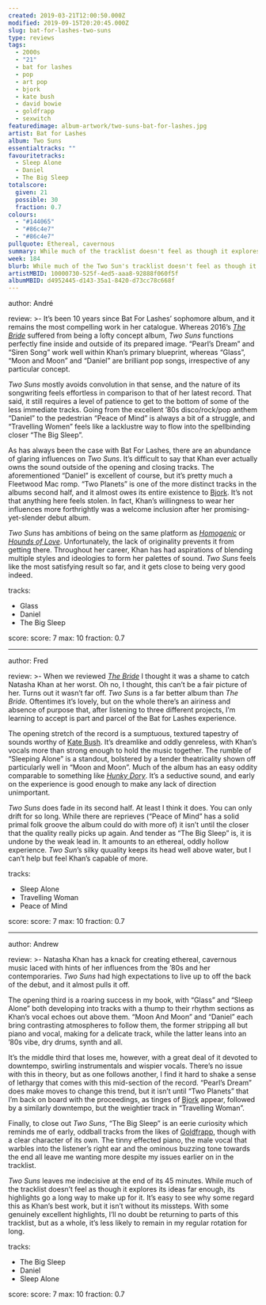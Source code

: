 ```yaml
---
created: 2019-03-21T12:00:50.000Z
modified: 2019-09-15T20:20:45.000Z
slug: bat-for-lashes-two-suns
type: reviews
tags:
  - 2000s
  - "21"
  - bat for lashes
  - pop
  - art pop
  - bjork
  - kate bush
  - david bowie
  - goldfrapp
  - sexwitch
featuredimage: album-artwork/two-suns-bat-for-lashes.jpg
artist: Bat for Lashes
album: Two Suns
essentialtracks: ""
favouritetracks:
  - Sleep Alone
  - Daniel
  - The Big Sleep
totalscore:
  given: 21
  possible: 30
  fraction: 0.7
colours:
  - "#144065"
  - "#86c4e7"
  - "#86c4e7"
pullquote: Ethereal, cavernous
summary: While much of the tracklist doesn't feel as though it explores its ideas far enough, its highlights go a long way to make up for it. It's easy to see why some regard this as Khan's best work, but it isn't without its missteps.
week: 184
blurb: While much of the Two Sun's tracklist doesn't feel as though it explores its ideas far enough, its highlights go a long way to make up for it.
artistMBID: 10000730-525f-4ed5-aaa8-92888f060f5f
albumMBID: d4952445-d143-35a1-8420-d73cc78c668f
---
```

author: André

review: >-
  It’s been 10 years since Bat For Lashes’ sophomore album, and it remains the most compelling work in her catalogue. Whereas 2016’s [*The Bride*](/reviews/bat-for-lashes-the-bride/) suffered from being a lofty concept album, *Two Suns* functions perfectly fine inside and outside of its prepared image. “Pearl’s Dream” and “Siren Song” work well within Khan’s primary blueprint, whereas “Glass”, “Moon and Moon” and “Daniel” are brilliant pop songs, irrespective of any particular concept. 
  
  *Two Suns* mostly avoids convolution in that sense, and the nature of its songwriting feels effortless in comparison to that of her latest record. That said, it still requires a level of patience to get to the bottom of some of the less immediate tracks. Going from the excellent ’80s disco/rock/pop anthem “Daniel” to the pedestrian “Peace of Mind” is always a bit of a struggle, and “Travelling Women” feels like a lacklustre way to flow into the spellbinding closer “The Big Sleep”.

  As has always been the case with Bat For Lashes, there are an abundance of glaring influences on *Two Suns*. It’s difficult to say that Khan ever actually owns the sound outside of the opening and closing tracks. The aforementioned “Daniel” is excellent of course, but it’s pretty much a Fleetwood Mac romp. “Two Planets” is one of the more distinct tracks in the albums second half, and it almost owes its entire existence to [Bjork](/reviews/bjork-debut/). It’s not that anything here feels stolen. In fact, Khan’s willingness to wear her influences more forthrightly was a welcome inclusion after her promising-yet-slender debut album. 
  
  *Two Suns* has ambitions of being on the same platform as [*Homogenic*](/reviews/bjork-homogenic/) or [*Hounds of Love*](/reviews/kate-bush-hounds-of-love/). Unfortunately, the lack of originality prevents it from getting there. Throughout her career, Khan has had aspirations of blending multiple styles and ideologies to form her palettes of sound. *Two Suns* feels like the most satisfying result so far, and it gets close to being very good indeed.

tracks:
  - Glass
  - ­­Daniel
  - ­­The Big Sleep

score:
  score: 7
  max: 10
  fraction: 0.7

---
author: Fred

review: >-
  When we reviewed [*The Bride*](/reviews/bat-for-lashes-the-bride/) I thought it was a shame to catch Natasha Khan at her worst. Oh no, I thought, this can’t be a fair picture of her. Turns out it wasn’t far off. *Two Suns* is a far better album than *The Bride.* Oftentimes it’s lovely, but on the whole there’s an airiness and absence of purpose that, after listening to three different projects, I’m learning to accept is part and parcel of the Bat for Lashes experience.

  The opening stretch of the record is a sumptuous, textured tapestry of sounds worthy of [Kate Bush](/reviews/kate-bush-hounds-of-love/). It’s dreamlike and oddly genreless, with Khan’s vocals more than strong enough to hold the music together. The rumble of “Sleeping Alone” is a standout, bolstered by a tender theatricality shown off particularly well in “Moon and Moon”. Much of the album has an easy oddity comparable to something like [*Hunky Dory*](/reviews/david-bowie-hunky-dory/). It’s a seductive sound, and early on the experience is good enough to make any lack of direction unimportant.

  *Two Suns* does fade in its second half. At least I think it does. You can only drift for so long. While there are reprieves (“Peace of Mind” has a solid primal folk groove the album could do with more of) it isn’t until the closer that the quality really picks up again. And tender as “The Big Sleep” is, it is undone by the weak lead in. It amounts to an ethereal, oddly hollow experience. *Two Sun*’s silky quuality keeps its head well above water, but I can’t help but feel Khan’s capable of more.

tracks:
  - Sleep Alone
  - ­­Travelling Woman
  - ­­Peace of Mind

score:
  score: 7
  max: 10
  fraction: 0.7

---
author: Andrew

review: >-
  Natasha Khan has a knack for creating ethereal, cavernous music laced with hints of her influences from the ’80s and her contemporaries. *Two Suns* had high expectations to live up to off the back of the debut, and it almost pulls it off.

  The opening third is a roaring success in my book, with “Glass” and “Sleep Alone” both developing into tracks with a thump to their rhythm sections as Khan’s vocal echoes out above them. “Moon And Moon” and “Daniel” each bring contrasting atmospheres to follow them, the former stripping all but piano and vocal, making for a delicate track, while the latter leans into an ’80s vibe, dry drums, synth and all.

  It’s the middle third that loses me, however, with a great deal of it devoted to downtempo, swirling instrumentals and wispier vocals. There’s no issue with this in theory, but as one follows another, I find it hard to shake a sense of lethargy that comes with this mid-section of the record. “Pearl’s Dream” does make moves to change this trend, but it isn’t until “Two Planets” that I’m back on board with the proceedings, as tinges of [Bjork](/reviews/bjork-utopia/) appear, followed by a similarly downtempo, but the weightier track in “Travelling Woman”. 
  
  Finally, to close out *Two Suns*, “The Big Sleep” is an eerie curiosity which reminds me of early, oddball tracks from the likes of [Goldfrapp](/articles/goldfrapp-find-familiarity-in-space/), though with a clear character of its own. The tinny effected piano, the male vocal that warbles into the listener’s right ear and the ominous buzzing tone towards the end all leave me wanting more despite my issues earlier on in the tracklist.

  *Two Suns* leaves me indecisive at the end of its 45 minutes. While much of the tracklist doesn’t feel as though it explores its ideas far enough, its highlights go a long way to make up for it. It’s easy to see why some regard this as Khan’s best work, but it isn’t without its missteps. With some genuinely excellent highlights, I’ll no doubt be returning to parts of this tracklist, but as a whole, it’s less likely to remain in my regular rotation for long.

tracks:
  - The Big Sleep
  - ­­Daniel
  - ­­Sleep Alone
  
score:
  score: 7
  max: 10
  fraction: 0.7
